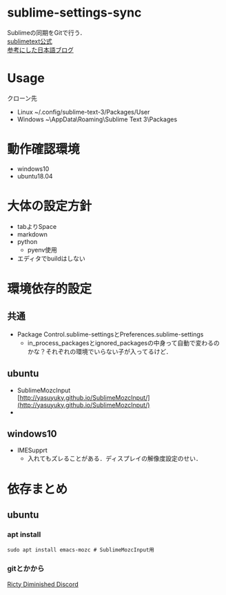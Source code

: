 # sublime-settings-sync
Sublimeの同期をGitで行う．  
[sublimetext公式](https://packagecontrol.io/docs/syncing)  
[参考にした日本語ブログ](https://www.kimurak.net/wordpress/sublimetext/1786/)  

# Usage
クローン先

  - Linux   ~/.config/sublime-text-3/Packages/User
  - Windows    ~\AppData\Roaming\Sublime Text 3\Packages

# 動作確認環境
  - windows10
  - ubuntu18.04

# 大体の設定方針
  - tabよりSpace
  - markdown
  - python
    - pyenv使用
  - エディタでbuildはしない

# 環境依存的設定
## 共通
  - Package Control.sublime-settingsとPreferences.sublime-settings
    - in_process_packagesとignored_packagesの中身って自動で変わるのかな？それぞれの環境でいらない子が入ってるけど．

## ubuntu
  - SublimeMozcInput  
  [http://yasuyuky.github.io/SublimeMozcInput/](http://yasuyuky.github.io/SublimeMozcInput/)
  - 

## windows10
  - IMESupprt
    - 入れてもズレることがある．ディスプレイの解像度設定のせい．

# 依存まとめ
## ubuntu
###  apt install
	sudo apt install emacs-mozc # SublimeMozcInput用
### gitとかから
  [Ricty Diminished Discord](https://www.rs.tus.ac.jp/yyusa/ricty_diminished.html)